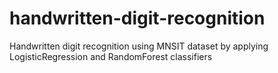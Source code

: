 # handwritten-digit-recognition
Handwritten digit recognition using MNSIT dataset by applying LogisticRegression and RandomForest classifiers
